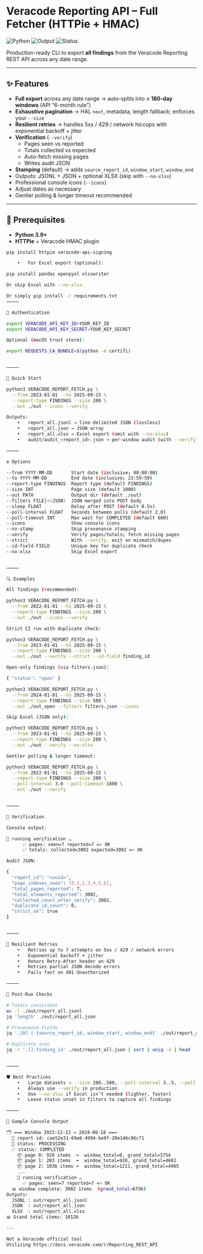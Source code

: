 # Veracode Reporting API – Full Fetcher (HTTPie + HMAC)

![Python](https://img.shields.io/badge/python-3.9%2B-blue)
![Output](https://img.shields.io/badge/output-JSONL%20%7C%20JSON%20%7C%20XLSX-green)
![Status](https://img.shields.io/badge/status-production--ready-brightgreen)

Production-ready CLI to export **all findings** from the Veracode Reporting REST API across any date range.

---

## ✨ Features

- **Full export** across any date range → auto-splits into ≤ **180-day windows** (API “6-month rule”)
- **Exhaustive pagination** → HAL `next`, metadata, length fallback; enforces your `--size`
- **Resilient retries** → handles 5xx / 429 / network hiccups with exponential backoff + jitter
- **Verification** (`--verify`)  
  - Pages seen vs reported  
  - Totals collected vs expected  
  - Auto-fetch missing pages  
  - Writes audit JSON
- **Stamping** (default) → adds `source_report_id`, `window_start`, `window_end`
- Outputs: JSONL + JSON + optional XLSX (skip with `--no-xlsx`)
- Professional console icons (`--icons`)
- Adjust dates as necessary
- Gentler polling & longer timeout recommended

---

## 🔧 Prerequisites

- **Python 3.9+**
- **HTTPie** + Veracode HMAC plugin  

```bash
pip install httpie veracode-api-signing

	•	For Excel export (optional):

pip install pandas openpyxl xlsxwriter

Or skip Excel with --no-xlsx.

Or simply pip install -r requirements.txt
⸻

🔐 Authentication

export VERACODE_API_KEY_ID=YOUR_KEY_ID
export VERACODE_API_KEY_SECRET=YOUR_KEY_SECRET

Optional (macOS trust store):

export REQUESTS_CA_BUNDLE=$(python -m certifi)


⸻

🚀 Quick Start

python3 VERACODE_REPORT_FETCH.py \
  --from 2023-01-01 --to 2025-09-15 \
  --report-type FINDINGS --size 200 \
  --out ./out --icons --verify

Outputs:
	•	report_all.jsonl → line-delimited JSON (lossless)
	•	report_all.json → JSON array
	•	report_all.xlsx → Excel export (omit with --no-xlsx)
	•	audit/audit_<report_id>.json → per-window audit (with --verify)

⸻

⚙️ Options

--from YYYY-MM-DD       Start date (inclusive; 00:00:00)
--to YYYY-MM-DD         End date (inclusive; 23:59:59)
--report-type FINDINGS  Report type (default FINDINGS)
--size INT              Page size (default 1000)
--out PATH              Output dir (default ./out)
--filters FILE|<(JSON)  JSON merged into POST body
--sleep FLOAT           Delay after POST (default 0.5s)
--poll-interval FLOAT   Seconds between polls (default 2.0)
--poll-timeout INT      Max wait for COMPLETED (default 600)
--icons                 Show console icons
--no-stamp              Skip provenance stamping
--verify                Verify pages/totals; fetch missing pages
--strict                With --verify, exit on mismatch/dupes
--id-field FIELD        Unique key for duplicate check
--no-xlsx               Skip Excel export


⸻

🔍 Examples

All findings (recommended):

python3 VERACODE_REPORT_FETCH.py \
  --from 2022-01-01 --to 2025-09-15 \
  --report-type FINDINGS --size 200 \
  --out ./out --icons --verify

Strict CI run with duplicate check:

python3 VERACODE_REPORT_FETCH.py \
  --from 2023-01-01 --to 2025-09-15 \
  --report-type FINDINGS --size 200 \
  --out ./out --verify --strict --id-field finding_id

Open-only findings (via filters.json):

{ "status": "open" }

python3 VERACODE_REPORT_FETCH.py \
  --from 2024-01-01 --to 2025-09-15 \
  --report-type FINDINGS --size 500 \
  --out ./out_open --filters filters.json --icons

Skip Excel (JSON only):

python3 VERACODE_REPORT_FETCH.py \
  --from 2023-01-01 --to 2025-09-15 \
  --report-type FINDINGS --size 200 \
  --out ./out --verify --no-xlsx

Gentler polling & longer timeout:

python3 VERACODE_REPORT_FETCH.py \
  --from 2022-01-01 --to 2025-09-15 \
  --report-type FINDINGS --size 200 \
  --poll-interval 3.0 --poll-timeout 1800 \
  --out ./out --verify


⸻

🧾 Verification

Console output:

🧾 running verification …
      ✅ pages: seen=7 reported=7 => OK
      ✅ totals: collected=3002 expected=3002 => OK

Audit JSON:

{
  "report_id": "<uuid>",
  "page_indexes_seen": [0,1,2,3,4,5,6],
  "total_pages_reported": 7,
  "total_elements_reported": 3002,
  "collected_count_after_verify": 3002,
  "duplicate_id_count": 0,
  "strict_ok": true
}


⸻

🔁 Resilient Retries
	•	Retries up to 7 attempts on 5xx / 429 / network errors
	•	Exponential backoff + jitter
	•	Honors Retry-After header on 429
	•	Retries partial JSON decode errors
	•	Fails fast on 401 Unauthorized

⸻

🧰 Post-Run Checks

# Totals consistent
wc -l ./out/report_all.jsonl
jq 'length' ./out/report_all.json

# Provenance fields
jq '.[0] | {source_report_id, window_start, window_end}' ./out/report_all.json

# Duplicate scan
jq -r '.[].finding_id' ./out/report_all.json | sort | uniq -d | head


⸻

🛡️ Best Practices
	•	Large datasets → --size 200..500, --poll-interval 3..5, --poll-timeout 1800..3600
	•	Always use --verify in production
	•	Use --no-xlsx if Excel isn’t needed (lighter, faster)
	•	Leave status unset in filters to capture all findings

⸻

📸 Sample Console Output

🗂️ === Window 2023-12-22 → 2024-06-18 ===
  📄 report id: cae52e31-69e6-4994-be8f-20e146c96c71
  🔄 status: PROCESSING
  ✅ status: COMPLETED
    📦 page 0: 928 items  ➡️  window_total=0, grand_total=3754
    📦 page 1: 283 items  ➡️  window_total=928, grand_total=4682
    📦 page 2: 1036 items ➡️  window_total=1211, grand_total=4965
    ...
    🧾 running verification …
      ✅ pages: seen=7 reported=7 => OK
  📊 window complete: 3002 items  (grand_total=6756)
Outputs:
  JSONL : out/report_all.jsonl
  JSON  : out/report_all.json
  XLSX  : out/report_all.xlsx
📊 Grand total items: 10126

---

Not a Veracode official tool
Utilizing https://docs.veracode.com/r/Reporting_REST_API
